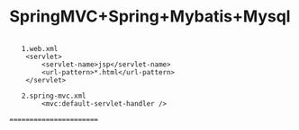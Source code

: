 SpringMVC+Spring+Mybatis+Mysql
======================
####
```spring 访问静态html资源

   1.web.xml
   	<servlet>
   		<servlet-name>jsp</servlet-name>
   		<url-pattern>*.html</url-pattern>
   	</servlet>

   2.spring-mvc.xml
   		<mvc:default-servlet-handler />

======================
	